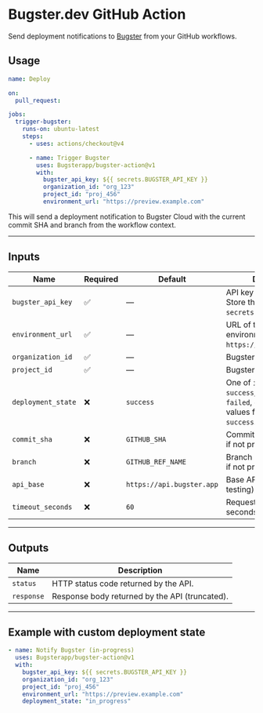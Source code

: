 # Bugster.dev GitHub Action

Send deployment notifications to [Bugster](https://bugster.dev) from your GitHub workflows.

## Usage

```yaml
name: Deploy

on:
  pull_request:

jobs:
  trigger-bugster:
    runs-on: ubuntu-latest
    steps:
      - uses: actions/checkout@v4

      - name: Trigger Bugster
        uses: Bugsterapp/bugster-action@v1
        with:
          bugster_api_key: ${{ secrets.BUGSTER_API_KEY }}
          organization_id: "org_123"
          project_id: "proj_456"
          environment_url: "https://preview.example.com"
```

This will send a deployment notification to Bugster Cloud with the current commit SHA and branch from the workflow context.

---

## Inputs

| Name              | Required | Default      | Description                                                                 |
|-------------------|----------|--------------|-----------------------------------------------------------------------------|
| `bugster_api_key` | ✅       | —            | API key for Bugster Cloud. Store this in `secrets.BUGSTER_API_KEY`.         |
| `environment_url` | ✅       | —            | URL of the deployed environment (e.g. `https://app.example.com`).           |
| `organization_id` | ✅       | —            | Bugster organization ID.                                                    |
| `project_id`      | ✅       | —            | Bugster project ID.                                                         |
| `deployment_state`| ❌       | `success`    | One of `in_progress`, `success`, `cancelled`, `failed`, `error`. Invalid values fall back to `success`. |
| `commit_sha`      | ❌       | `GITHUB_SHA` | Commit SHA (auto-filled if not provided).                                   |
| `branch`          | ❌       | `GITHUB_REF_NAME` | Branch name (auto-filled if not provided).                              |
| `api_base`        | ❌       | `https://api.bugster.app` | Base API URL (useful for testing).                                  |
| `timeout_seconds` | ❌       | `60`         | Request timeout in seconds.                                                 |

---

## Outputs

| Name       | Description                                  |
|------------|----------------------------------------------|
| `status`   | HTTP status code returned by the API.        |
| `response` | Response body returned by the API (truncated). |

---

## Example with custom deployment state

```yaml
- name: Notify Bugster (in-progress)
  uses: Bugsterapp/bugster-action@v1
  with:
    bugster_api_key: ${{ secrets.BUGSTER_API_KEY }}
    organization_id: "org_123"
    project_id: "proj_456"
    environment_url: "https://preview.example.com"
    deployment_state: "in_progress"
```
